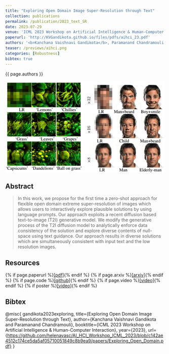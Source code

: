 ```yaml
---
title: "Exploring Open Domain Image Super-Resolution through Text"
collection: publications
permalink: /publication/2023_text_SR
date: 2023-07-29
venue: 'ICML 2023 Workshop on Artificial Intelligence & Human-Computer Interaction'
paperurl: 'http://KVGandikota.github.io/files/pdfs/aihci_23.pdf'
authors: '<b>Kanchana Vaishnavi Gandikota</b>, Paramanand Chandramouli'
teaser: /previews/aihci.png
categories: [Robustness]
bibtex: true
---
```


{{ page.authors }}

<img class="pub_teaser" src="../images/previews/aihci.png" alt="Teaser Image" title="teaser" />

## Abstract

>  In this work, we propose for the first time a zero-shot approach for flexible open domain extreme super-resolution of images which allows users to interactively explore plausible solutions by using language prompts. Our approach exploits a recent diffusion based text-to-image (T2I) generative model. We modify the generative process of the T2I diffusion model to analytically enforce data consistency of the solution and explore diverse contents of null-space using text guidance. Our approach results in diverse solutions which are simultaneously consistent with input text and the low resolution images.

## Resources

{% if page.paperurl %}<a href=" {{ page.paperurl }} ">[pdf]</a>{% endif %} {% if page.arxiv %}<a href=" {{ page.arxiv }} ">[arxiv]</a>{% endif %} {% if page.code %}<a href=" {{ page.code }} ">[github]</a>{% endif %} {% if page.video %}<a href=" {{ page.video }} ">[video]</a>{% endif %} {% if poster %}<a href=" {{ page.poster }} ">[video]</a>{% endif %}

## Bibtex

@misc{
gandikota2023exploring,
title={Exploring Open Domain Image Super-Resolution through Text},
author={Kanchana Vaishnavi Gandikota and Paramanand Chandramouli},
booktitle={ICML 2023 Workshop on Artificial Intelligence & Human-Computer Interaction},
year={2023},
url={https://github.com/helenavasc/AI_HCI_Workshop_ICML_2023/blob/c142ae4512c174ce5da5af05710051849c8b9ea9/papers/Exploring_Open_Domain.pdf}
}
